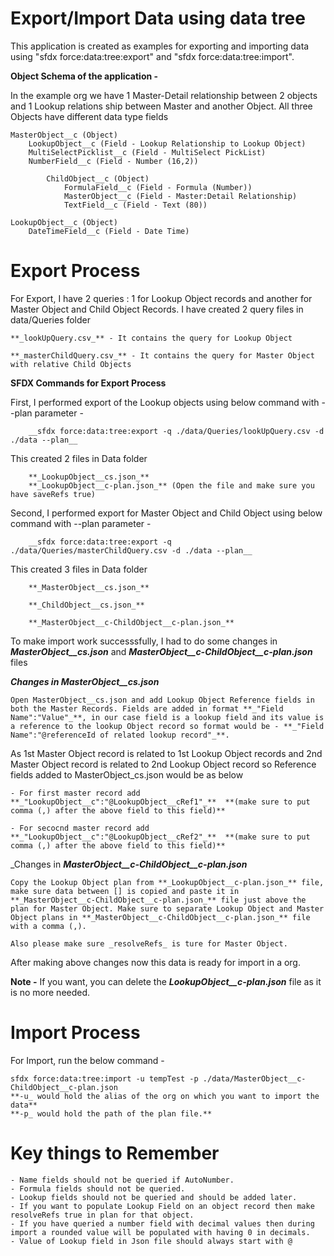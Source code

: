 # Export/Import Data using data tree

This application is created as examples for exporting and importing data using "sfdx force:data:tree:export" and "sfdx force:data:tree:import".

**Object Schema of the application -**

In the example org we have 1 Master-Detail relationship between 2 objects and 1 Lookup relations ship between Master and another Object. All three Objects have different data type fields

	MasterObject__c (Object)
		LookupObject__c (Field - Lookup Relationship to Lookup Object)
		MultiSelectPicklist__c (Field - MultiSelect PickList)
		NumberField__c (Field - Number (16,2))
		
			ChildObject__c (Object)
				FormulaField__c (Field - Formula (Number))
				MasterObject__c (Field - Master:Detail Relationship)
				TextField__c (Field - Text (80))
	
	LookupObject__c (Object)
		DateTimeField__c (Field - Date Time)
		
# Export Process

For Export, I have 2 queries : 1 for Lookup Object records and another for Master Object and Child Object Records.
I have created 2 query files in data/Queries folder

	**_lookUpQuery.csv_** - It contains the query for Lookup Object
	
	**_masterChildQuery.csv_** - It contains the query for Master Object with relative Child Objects

**SFDX Commands for Export Process** 

First, I performed export of the Lookup objects using below command with --plan parameter - 

		__sfdx force:data:tree:export -q ./data/Queries/lookUpQuery.csv -d ./data --plan__
		
This created 2 files in Data folder

		**_LookupObject__cs.json_**
		**_LookupObject__c-plan.json_** (Open the file and make sure you have saveRefs true)
		
Second, I performed export for Master Object and Child Object using below command with --plan parameter - 
		
		__sfdx force:data:tree:export -q ./data/Queries/masterChildQuery.csv -d ./data --plan__
		
This created 3 files in Data folder
		
		**_MasterObject__cs.json_**
		
		**_ChildObject__cs.json_**
		
		**_MasterObject__c-ChildObject__c-plan.json_**
		
To make import work successsfully, I had to do some changes in **_MasterObject__cs.json_** and **_MasterObject__c-ChildObject__c-plan.json_** files

**_Changes in MasterObject__cs.json_**

	Open MasterObject__cs.json and add Lookup Object Reference fields in both the Master Records. Fields are added in format **_"Field Name":"Value"_**, in our case field is a lookup field and its value is a reference to the lookup Object record so format would be - **_"Field Name":"@referenceId of related lookup record"_**. 
As 1st Master Object record is related to 1st Lookup Object records and 2nd Master Object record is related to 2nd Lookup Object record so Reference fields added to MasterObject_cs.json would be as below

	- For first master record add **_"LookupObject__c":"@LookupObject__cRef1"_**  **(make sure to put comma (,) after the above field to this field)**
	
	- For secocnd master record add **_"LookupObject__c":"@LookupObject__cRef2"_**  **(make sure to put comma (,) after the above field to this field)**
	
_Changes in **_MasterObject__c-ChildObject__c-plan.json_**

	Copy the Lookup Object plan from **_LookupObject__c-plan.json_** file, make sure data between [] is copied and paste it in **_MasterObject__c-ChildObject__c-plan.json_** file just above the plan for Master Object. Make sure to separate Lookup Object and Master Object plans in **_MasterObject__c-ChildObject__c-plan.json_** file with a comma (,).
	
	Also please make sure _resolveRefs_ is ture for Master Object.
	
After making above changes now this data is ready for import in a org. 

**Note -** If you want, you can delete the **_LookupObject__c-plan.json_** file as it is no more needed.

# Import Process

For Import, run the below command -
 
	sfdx force:data:tree:import -u tempTest -p ./data/MasterObject__c-ChildObject__c-plan.json
	**-u_ would hold the alias of the org on which you want to import the data**
	**-p_ would hold the path of the plan file.**
	
# Key things to Remember 
	- Name fields should not be queried if AutoNumber.
	- Formula fields should not be queried.
	- Lookup fields should not be queried and should be added later.
	- If you want to populate Lookup Field on an object record then make resolveRefs true in plan for that object.
	- If you have queried a number field with decimal values then during import a rounded value will be populated with having 0 in decimals.
	- Value of Lookup field in Json file should always start with @